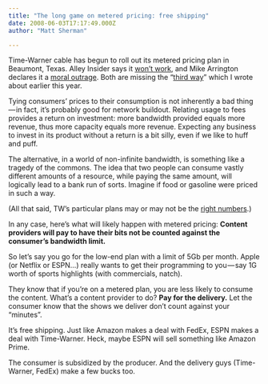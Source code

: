 ```yaml
---
title: "The long game on metered pricing: free shipping"
date: 2008-06-03T17:17:49.000Z
author: "Matt Sherman"

---
```


Time-Warner cable has begun to roll out its metered pricing plan in Beaumont, Texas. Alley Insider says it [won’t work](http://www.alleyinsider.com/2008/6/why_time_warner_cables_pay_per_use_internet_experiment_will_fail), and Mike Arrington declares it a [moral outrage](http://www.techcrunch.com/2008/06/02/going-medieval-time-warner-begins-metered-bandwidth-testing/). Both are missing the “[third way](/2008/01/28/the-long-game-on-metered-pricing-and-net-neutrality/)” which I wrote about earlier this year.

Tying consumers’ prices to their consumption is not inherently a bad thing — in fact, it’s probably good for network buildout. Relating usage to fees provides a return on investment: more bandwidth provided equals more revenue, thus more capacity equals more revenue. Expecting any business to invest in its product without a return is a bit silly, even if we like to huff and puff.

The alternative, in a world of non-infinite bandwidth, is something like a tragedy of the commons. The idea that two people can consume vastly different amounts of a resource, while paying the same amount, will logically lead to a bank run of sorts. Imagine if food or gasoline were priced in such a way.

(All that said, TW’s particular plans may or may not be the [right numbers](http://www.buzzmachine.com/2008/06/03/time-warner-cable-chokes-customers/).)

In any case, here’s what will likely happen with metered pricing: **Content providers will pay to have their bits not be counted against the consumer’s bandwidth limit.**

So let’s say you go for the low-end plan with a limit of 5Gb per month. Apple (or Netflix or ESPN…) really wants to get their programming to you — say 1G worth of sports highlights (with commercials, natch).

They know that if you’re on a metered plan, you are less likely to consume the content. What’s a content provider to do? **Pay for the delivery.** Let the consumer know that the shows we deliver don’t count against your “minutes”.

It’s free shipping. Just like Amazon makes a deal with FedEx, ESPN makes a deal with Time-Warner. Heck, maybe ESPN will sell something like Amazon Prime.

The consumer is subsidized by the producer. And the delivery guys (Time-Warner, FedEx) make a few bucks too.
